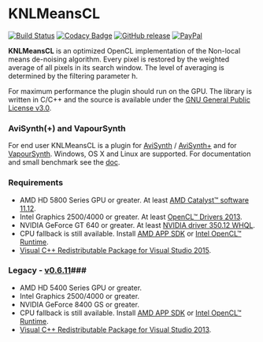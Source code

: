 # KNLMeansCL #
 [![Build Status](https://travis-ci.org/Khanattila/KNLMeansCL.svg?branch=master)](https://travis-ci.org/Khanattila/KNLMeansCL) [![Codacy Badge](https://api.codacy.com/project/badge/Grade/2a4c1726302340b1a22899a4ced9a7e0)](https://www.codacy.com/app/edo-brunetti/KNLMeansCL?utm_source=github.com&amp;utm_medium=referral&amp;utm_content=Khanattila/KNLMeansCL&amp;utm_campaign=Badge_Grade) [![GitHub release](https://img.shields.io/github/release/Khanattila/KNLMeansCL.svg)](https://github.com/Khanattila/KNLMeansCL/releases) [![PayPal](https://img.shields.io/badge/Donate-PayPal-green.svg)](https://www.paypal.com/cgi-bin/webscr?cmd=_donations&business=52QYMVWFRCQQY&lc=GB&item_name=KNLMeansCL&currency_code=EUR&bn=PP%2dDonationsBF%3abtn_donate_74x21%2epng%3aNonHosted)

**KNLMeansCL** is an optimized OpenCL implementation of the Non-local means de-noising algorithm. Every pixel is restored by the weighted average of all pixels in its search window. The level of averaging is determined by the filtering parameter h. 

For maximum performance the plugin should run on the GPU. The library is written in C/C++ and the source is available under the [GNU General Public License v3.0](https://github.com/Khanattila/KNLMeansCL/blob/master/LICENSE).

### AviSynth(+) and VapourSynth ###
For end user KNLMeansCL is a plugin for [AviSynth](http://avisynth.nl) / [AviSynth+](http://avs-plus.net/) and for [VapourSynth](http://www.vapoursynth.com). Windows, OS X and Linux are supported. For documentation and small benchmark see the [doc](https://github.com/Khanattila/KNLMeansCL/blob/master/DOC.md).

### Requirements ###
- AMD HD 5800 Series GPU or greater. At least [AMD Catalyst™ software 11.12](http://support.amd.com).
- Intel Graphics 2500/4000 or greater. At least [OpenCL™ Drivers 2013](http://software.intel.com/en-us/articles/opencl-drivers).
- NVIDIA GeForce GT 640 or greater. At least [NVIDIA driver 350.12 WHQL](http://www.nvidia.com/download/find.aspx).
- CPU fallback is still available. Install [AMD APP SDK](http://developer.amd.com/tools-and-sdks/opencl-zone/amd-accelerated-parallel-processing-app-sdk/) or [Intel OpenCL™ Runtime](http://software.intel.com/en-us/articles/opencl-drivers).
- [Visual C++ Redistributable Package for Visual Studio 2015](http://www.microsoft.com/en-us/download/details.aspx?id=48145).

### Legacy - [v0.6.11](https://github.com/Khanattila/KNLMeansCL/releases/tag/v0.6.11)###
- AMD HD 5400 Series GPU or greater.
- Intel Graphics 2500/4000 or greater.
- NVIDIA GeForce 8400 GS or greater.
- CPU fallback is still available. Install [AMD APP SDK](http://developer.amd.com/tools-and-sdks/opencl-zone/amd-accelerated-parallel-processing-app-sdk/) or [Intel OpenCL™ Runtime](http://software.intel.com/en-us/articles/opencl-drivers).
- [Visual C++ Redistributable Package for Visual Studio 2013](http://www.microsoft.com/en-US/download/details.aspx?id=40784).
